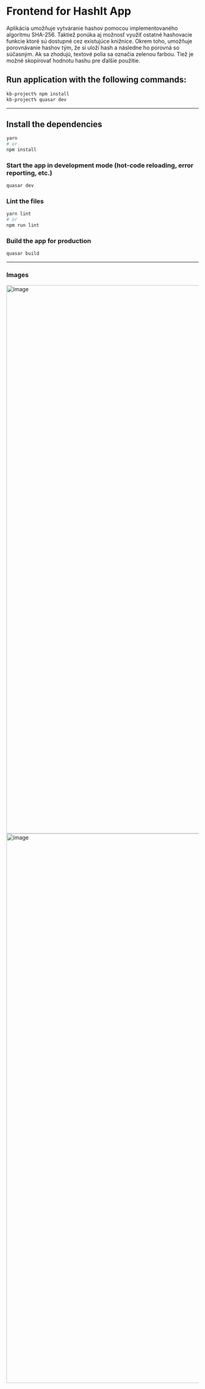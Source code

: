 # Frontend for HashIt App


Aplikácia umožňuje vytváranie hashov pomocou implementovaného algoritmu SHA-256. Taktiež ponúka aj možnosť využiť ostatné hashovacie funkcie ktoré sú dostupné cez existujúce knižnice. Okrem toho, umožňuje porovnávanie hashov tým, že si uloží hash a následne ho porovná so súčasným. Ak sa zhodujú, textové polia sa označia zelenou farbou. Tiež je možné skopírovať hodnotu hashu pre ďalšie použitie.

## Run application with the following commands:

```bash
kb-project% npm install
kb-project% quasar dev
```

---

## Install the dependencies
```bash
yarn
# or
npm install
```

### Start the app in development mode (hot-code reloading, error reporting, etc.)
```bash
quasar dev
```


### Lint the files
```bash
yarn lint
# or
npm run lint
```


### Build the app for production
```bash
quasar build
```

---


### Images

<img width="1437" alt="image" src="https://github.com/MatusGursky/kb-project-quasar/assets/93670256/73e26607-ee4f-4821-8ba3-218f950c01a0">

<img width="1440" alt="image" src="https://github.com/MatusGursky/kb-project-quasar/assets/93670256/b1e8cabd-b9f8-49a9-ab30-8d502f5c00f6">


